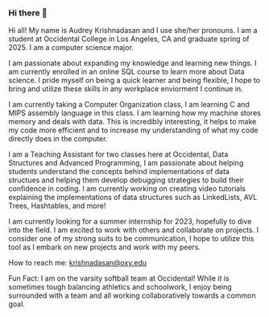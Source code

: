 ### Hi there 👋


Hi all! My name is Audrey Krishnadasan and I use she/her pronouns. I am a student at Occidental College in Los Angeles, CA and graduate spring of 2025. I am a computer science major. 

I am passionate about expanding my knowledge and learning new things. I am currently enrolled in an online SQL course to learn more about Data science. I pride myself on being a quick learner and being flexible, I hope to bring and utilize these skills in any workplace enviorment I continue in.

I am currently taking a Computer Organization class, I am learning C and MIPS assembly language in this class. I am learning how my machine stores memory and deals with data. This is incredibly interesting, it helps to make my code more efficient and to increase my understanding of what my code directly does in the computer.

I am a Teaching Assistant for two classes here at Occidental, Data Structures and Advanced Programming, I am passionate about helping students understand the concepts behind implementations of data structues and helping them develop debugging strategies to build their confidence in coding. I am currently working on creating video tutorials explaining the implementations of data structures such as LinkedLists, AVL Trees, Hashtables, and more! 

I am currently looking for a summer internship for 2023, hopefully to dive into the field. I am excited to work with others and collaborate on projects. I consider one of my strong suits to be communication, I hope to utilize this tool as I embark on new projects and work with my peers.

How to reach me:
    krishnadasan@oxy.edu
    
Fun Fact: I am on the varsity softball team at Occidental! While it is sometimes tough balancing athletics and schoolwork, I enjoy being surrounded with a team and all working collaboratively towards a common goal.


<!--
**AudreyKrishnadasan/audreykrishnadasan** is a ✨ _special_ ✨ repository because its `README.md` (this file) appears on your GitHub profile.

Here are some ideas to get you started:

- 🔭 I’m currently working on ...
- 🌱 I’m currently learning ...
- 👯 I’m looking to collaborate on ...
- 🤔 I’m looking for help with ...
- 💬 Ask me about ...
- 📫 How to reach me: ...
- 😄 Pronouns: ...
- ⚡ Fun fact: ...
-->
